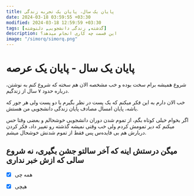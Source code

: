 ```yaml
---
title: پایان یک سال، پایان یک تجربه زندگی
date: 2024-03-18 03:59:55 +03:30
modified: 2024-03-18 12:59:59 +03:30
tags: [گذشته, زندگی دانشجویی, دلنوشته]
description: این قسمت چه کاری انجام میدهد؟
image: "/simorq/simorq.png"
---
```


# پایان یک سال - پایان یک عرصه

شروع همیشه برام سخت بوده و خب مشخصه الان هم سخته که شروع کنم به نوشتن، درباره حدود ۷ سال از زندگیم.

خب الان دارم به این فکر میکنم که یک پست در نظر بگیرم یا دو پست ولی هر جور که باشه، پایان امسال مصادف پایان زندگی دانشجویی من هستش.

اگر بخوام خیلی کوتاه بگم، از تموم شدن دوران دانشجویی خوشحالم و بعضی وقتا حس میکنم که دیر تمومش کردم ولی خب وقتی نمیشه گذشته رو تغییر داد، فکر کردن دربارش هم بی فایده‌س پس فقط از تموم شدنش خوشحال میشم.


## میگن درستش اینه که آخر سالتو جشن بگیری، نه شروع سالی که ازش خبر نداری


- [x] همه چی
- [x] هیچی

